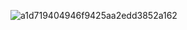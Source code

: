 ![a1d719404946f9425aa2edd3852a162](https://user-images.githubusercontent.com/76742505/211195999-243d6cd5-1cb3-4976-b3d9-53eca0dbf5c2.png)
